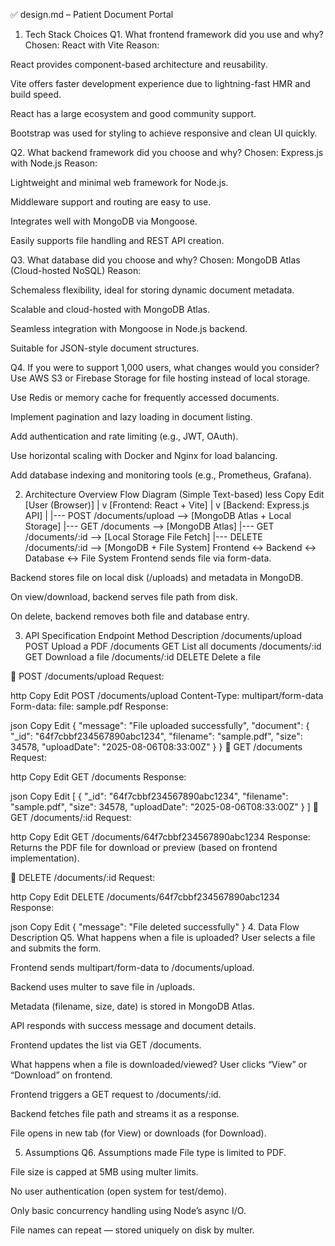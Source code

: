 ✅ design.md – Patient Document Portal
1. Tech Stack Choices
Q1. What frontend framework did you use and why?
Chosen: React with Vite
Reason:

React provides component-based architecture and reusability.

Vite offers faster development experience due to lightning-fast HMR and build speed.

React has a large ecosystem and good community support.

Bootstrap was used for styling to achieve responsive and clean UI quickly.

Q2. What backend framework did you choose and why?
Chosen: Express.js with Node.js
Reason:

Lightweight and minimal web framework for Node.js.

Middleware support and routing are easy to use.

Integrates well with MongoDB via Mongoose.

Easily supports file handling and REST API creation.

Q3. What database did you choose and why?
Chosen: MongoDB Atlas (Cloud-hosted NoSQL)
Reason:

Schemaless flexibility, ideal for storing dynamic document metadata.

Scalable and cloud-hosted with MongoDB Atlas.

Seamless integration with Mongoose in Node.js backend.

Suitable for JSON-style document structures.

Q4. If you were to support 1,000 users, what changes would you consider?
Use AWS S3 or Firebase Storage for file hosting instead of local storage.

Use Redis or memory cache for frequently accessed documents.

Implement pagination and lazy loading in document listing.

Add authentication and rate limiting (e.g., JWT, OAuth).

Use horizontal scaling with Docker and Nginx for load balancing.

Add database indexing and monitoring tools (e.g., Prometheus, Grafana).

2. Architecture Overview
Flow Diagram (Simple Text-based)
less
Copy
Edit
[User (Browser)]
      |
      v
[Frontend: React + Vite]
      |
      v
[Backend: Express.js API]
      |
      |--- POST /documents/upload --> [MongoDB Atlas + Local Storage]
      |--- GET /documents           --> [MongoDB Atlas]
      |--- GET /documents/:id       --> [Local Storage File Fetch]
      |--- DELETE /documents/:id    --> [MongoDB + File System]
Frontend ↔ Backend ↔ Database ↔ File System
Frontend sends file via form-data.

Backend stores file on local disk (/uploads) and metadata in MongoDB.

On view/download, backend serves file path from disk.

On delete, backend removes both file and database entry.

3. API Specification
Endpoint	Method	Description
/documents/upload	POST	Upload a PDF
/documents	GET	List all documents
/documents/:id	GET	Download a file
/documents/:id	DELETE	Delete a file

📌 POST /documents/upload
Request:

http
Copy
Edit
POST /documents/upload
Content-Type: multipart/form-data
Form-data:
  file: sample.pdf
Response:

json
Copy
Edit
{
  "message": "File uploaded successfully",
  "document": {
    "_id": "64f7cbbf234567890abc1234",
    "filename": "sample.pdf",
    "size": 34578,
    "uploadDate": "2025-08-06T08:33:00Z"
  }
}
📌 GET /documents
Request:

http
Copy
Edit
GET /documents
Response:

json
Copy
Edit
[
  {
    "_id": "64f7cbbf234567890abc1234",
    "filename": "sample.pdf",
    "size": 34578,
    "uploadDate": "2025-08-06T08:33:00Z"
  }
]
📌 GET /documents/:id
Request:

http
Copy
Edit
GET /documents/64f7cbbf234567890abc1234
Response:
Returns the PDF file for download or preview (based on frontend implementation).

📌 DELETE /documents/:id
Request:

http
Copy
Edit
DELETE /documents/64f7cbbf234567890abc1234
Response:

json
Copy
Edit
{
  "message": "File deleted successfully"
}
4. Data Flow Description
Q5. What happens when a file is uploaded?
User selects a file and submits the form.

Frontend sends multipart/form-data to /documents/upload.

Backend uses multer to save file in /uploads.

Metadata (filename, size, date) is stored in MongoDB Atlas.

API responds with success message and document details.

Frontend updates the list via GET /documents.

What happens when a file is downloaded/viewed?
User clicks “View” or “Download” on frontend.

Frontend triggers a GET request to /documents/:id.

Backend fetches file path and streams it as a response.

File opens in new tab (for View) or downloads (for Download).

5. Assumptions
Q6. Assumptions made
File type is limited to PDF.

File size is capped at 5MB using multer limits.

No user authentication (open system for test/demo).

Only basic concurrency handling using Node’s async I/O.

File names can repeat — stored uniquely on disk by multer.
